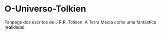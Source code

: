 # O-Universo-Tolkien
Fanpage dos escritos de J.R.R. Tolkien. A Terra Média como uma fantástica realidade!
